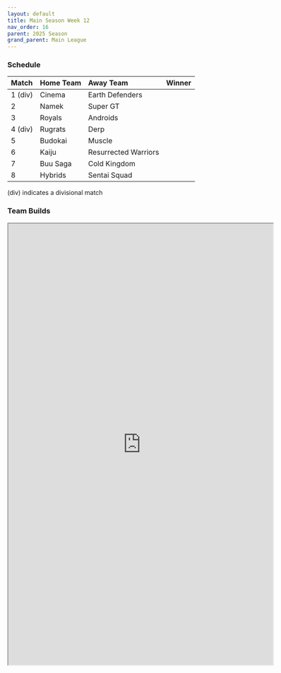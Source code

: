 ```yaml
---
layout: default
title: Main Season Week 12
nav_order: 16
parent: 2025 Season
grand_parent: Main League
---
```

### Schedule

|Match          |  Home Team            | Away Team        | Winner           |
| :-------------| :---------------------| :----------------| :----------------|
|1 (div)| Cinema | Earth Defenders | |
|2| Namek | Super GT | |
|3| Royals | Androids | |
|4 (div)| Rugrats | Derp | |
|5| Budokai | Muscle | |
|6| Kaiju | Resurrected Warriors | |
|7| Buu Saga | Cold Kingdom | |
|8| Hybrids | Sentai Squad | |


(div) indicates a divisional match

### Team Builds

 
<iframe width=600 height=1000 scrolling="yes" src="https://docs.google.com/document/d/e/2PACX-1vSerN7dj8-y03TaDK9LiwK4EH3ERzB1j4KbK6VlMM4f5PXeIuIOt2b_Bec6-egeUNBXs_8DTXQbNZ9z/pub?embedded=true"></iframe>